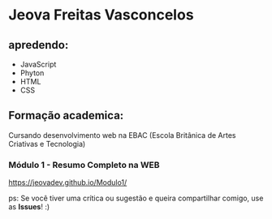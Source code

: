 # Jeova Freitas Vasconcelos

 
 ## apredendo:

* JavaScript
* Phyton
* HTML
* CSS

## Formação academica:

Cursando desenvolvimento web na EBAC (Escola Britânica de Artes Criativas e Tecnologia)

### Módulo 1 - Resumo Completo na WEB
https://jeovadev.github.io/Modulo1/ 

ps: Se você tiver uma crítica ou sugestão e queira compartilhar comigo, use as **Issues**! :)
